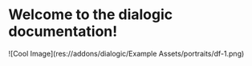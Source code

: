 # Welcome to the dialogic documentation!

![Cool Image](res://addons/dialogic/Example Assets/portraits/df-1.png)